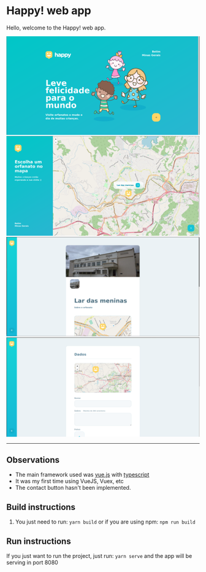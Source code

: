 # Happy! web app

Hello, welcome to the Happy! web app.

<div align="center">
<img src="docs/image1.png">
<img src="docs/image2.png">
<img src="docs/image3.png">
<img src="docs/image4.png">
</div>

---

## Observations

- The main framework used was [vue.js](https://vuejs.org/)
  with [typescript](https://www.typescriptlang.org/)
- It was my first time using VueJS, Vuex, etc
- The contact button hasn't been implemented.

## Build instructions

1. You just need to run: `yarn build` or if you are using npm: `npm run build`

## Run instructions

If you just want to run the project, just run: `yarn serve` and the app will be
serving in port 8080
